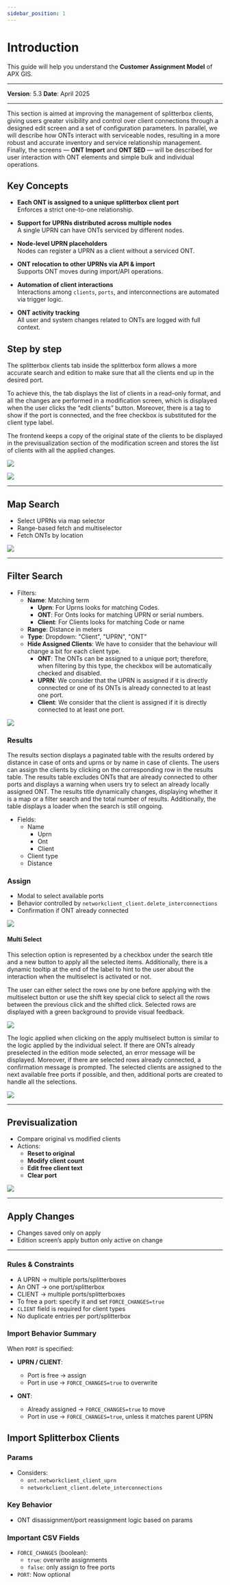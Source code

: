 ```yaml
---
sidebar_position: 1
---
```

# Introduction

This guide will help you understand the **Customer Assignment Model** of APX GIS.

------------

**Version**: 5.3
**Date**: April 2025

------------

This section is aimed at improving the management of splitterbox clients, giving users greater visibility and control over client connections through a designed edit screen and a set of configuration parameters. In parallel, we will describe how ONTs interact with serviceable nodes, resulting in a more robust and accurate inventory and service relationship management. Finally, the screens — **ONT Import** and **ONT SED** — will be described for user interaction with ONT elements and simple bulk and individual operations.

## Key Concepts


- **Each ONT is assigned to a unique splitterbox client port**  
  Enforces a strict one-to-one relationship.  

- **Support for UPRNs distributed across multiple nodes**  
  A single UPRN can have ONTs serviced by different nodes.

- **Node-level UPRN placeholders**  
  Nodes can register a UPRN as a client without a serviced ONT.

- **ONT relocation to other UPRNs via API & import**  
  Supports ONT moves during import/API operations.

- **Automation of client interactions**  
  Interactions among `clients`, `ports`, and interconnections are automated via trigger logic.

- **ONT activity tracking**  
  All user and system changes related to ONTs are logged with full context.

## Step by step

The splitterbox clients tab inside the splitterbox form allows a more accurate search and edition to make sure that all the clients end up in the desired port.

To achieve this, the tab displays the list of clients in a read-only format, and all the changes are performed in a modification screen, which is displayed when the user clicks the “edit clients” button. Moreover, there is a tag to show if the port is connected, and the free checkbox is substituted for the client type label.

The frontend keeps a copy of the original state of the clients to be displayed in the previsualization section of the modification screen and stores the list of clients with all the applied changes. 


![](/img/Customer-Assignment-Model/CAM-screens06.PNG)

![](/img/Customer-Assignment-Model/CAM-screens07.png)

---

## Map Search

- Select UPRNs via map selector
- Range-based fetch and multiselector
- Fetch ONTs by location

![](/img/Customer-Assignment-Model/CAM-screens08.png)

---

## Filter Search

- Filters:
  - **Name**: Matching term
    - **Uprn**: For Uprns looks for matching Codes.
    - **ONT**: For Onts looks for matching UPRN or serial numbers.
    - **Client**: For Clients looks for matching Code or name
  - **Range**: Distance in meters
  - **Type**: Dropdown: "Client", "UPRN", "ONT"
  - **Hide Assigned Clients**: We have to consider that the behaviour will change a bit for each client type.
    - **ONT**: The ONTs can be assigned to a unique port; therefore, when filtering by this type, the checkbox will be automatically checked and disabled.
    - **UPRN**: We consider that the UPRN is assigned if it is directly connected or one of its ONTs is already connected to at least one port.
    - **Client**: We consider that the client is assigned if it is directly connected to at least one port.



![](/img/Customer-Assignment-Model/CAM-screens09.png)

### Results

The results section displays a paginated table with the results ordered by distance in case of onts and uprns or by name in case of clients. The users can assign the clients by clicking on the corresponding row in the results table. The results table excludes ONTs that are already connected to other ports and displays a warning when users try to select an already locally assigned ONT.  The results title dynamically changes, displaying whether it is a map or a filter search and the total number of results. Additionally, the table displays a loader when the search is still ongoing.

- Fields:
  - Name
    * Uprn
    * Ont
    * Client
  - Client type
  - Distance

### Assign

- Modal to select available ports
- Behavior controlled by `networkclient_client.delete_interconnections`
- Confirmation if ONT already connected

![](/img/Customer-Assignment-Model/CAM-screens10.PNG)

#### Multi Select

This selection option is represented by a checkbox under the search title and a new button to apply all the selected items. Additionally, there is a dynamic tooltip at the end of the label to hint to the user about the interaction when the multiselect is activated or not. 

The user can either select the rows one by one before applying with the multiselect button or use the shift key special click to select all the rows between the previous click and the shifted click. Selected rows are displayed with a green background to provide visual feedback.

![](/img/Customer-Assignment-Model/CAM-screens13.png)

The logic applied when clicking on the apply multiselect button is similar to the logic applied by the individual select. If there are ONTs already preselected in the edition mode selected, an error message will be displayed. Moreover, if there are selected rows already connected, a confirmation message is prompted. The selected clients are assigned to the next available free ports if possible, and then, additional ports are created to handle all the selections.

![](/img/Customer-Assignment-Model/CAM-screens14.png)

---

## Previsualization

- Compare original vs modified clients
- Actions:
  - **Reset to original**
  - **Modify client count**
  - **Edit free client text**
  - **Clear port**

![](/img/Customer-Assignment-Model/CAM-screens11.PNG)

---

## Apply Changes
- Changes saved only on apply
- Edition screen’s apply button only active on change

---

### Rules & Constraints
- A UPRN → multiple ports/splitterboxes
- An ONT → one port/splitterbox
- CLIENT → multiple ports/splitterboxes
- To free a port: specify it and set `FORCE_CHANGES=true`
- `CLIENT` field is required for client types
- No duplicate entries per port/splitterbox

### Import Behavior Summary
When `PORT` is specified:

- **UPRN / CLIENT**:
  - Port is free → assign
  - Port in use → `FORCE_CHANGES=true` to overwrite

- **ONT**:
  - Already assigned → `FORCE_CHANGES=true` to move
  - Port in use → `FORCE_CHANGES=true`, unless it matches parent UPRN

## Import Splitterbox Clients 

### Params
- Considers:
  - `ont.networkclient_client_uprn`
  - `networkclient_client.delete_interconnections`

### Key Behavior
- ONT disassignment/port reassignment logic based on params

### Important CSV Fields
- `FORCE_CHANGES` (boolean):
  - `true`: overwrite assignments
  - `false`: only assign to free ports
- `PORT`: Now optional